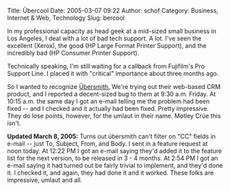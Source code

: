 Title: Übercool
Date: 2005-03-07 09:22
Author: schof
Category: Business, Internet &amp; Web, Technology
Slug: bercool

In my professional capacity as head geek at a mid-sized small business
in Los Angeles, I deal with a lot of bad tech support. A lot. I've seen
the excellent (Xerox), the good (HP Large Format Printer Support), and
the incredibly bad (HP Consumer Printer Support).

Technically speaking, I'm still waiting for a callback from Fujifilm's
Pro Support Line. I placed it with "critical" importance about three
months ago.

So I wanted to recognize [Übersmith.](http://ubersmith.com) We're trying
out their web-based CRM product, and I reported a decent-sized bug to
them at 9:30 a.m. Friday. At 10:15 a.m. the same day I got an e-mail
telling me the problem had been fixed -- and I checked and it actually
had been fixed. Pretty impressive. They do lose points, however, for the
umlaut in their name. Motley Crüe this isn't.

**Updated March 8, 2005:** Turns out übersmith can't filter on "CC"
fields in e-mail -- just To, Subject, From, and Body. I sent in a
feature request at noon today. At 12:22 PM I got an e-mail saying they'd
added it to the feature list for the next version, to be released in 3 -
4 months. At 2:54 PM I got an e-mail saying it had turned out be fairly
trivial to implement, and they'd done it. I checked it, and again, they
had done it and it worked. These folks are impressive, umlaut and all.

